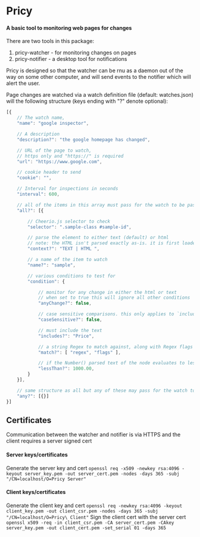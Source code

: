 # Pricy
#### A basic tool to monitoring web pages for changes

There are two tools in this package:
1. pricy-watcher - for monitoring changes on pages
2. pricy-notifier - a desktop tool for notifications

Pricy is designed so that the watcher can be rnu as a daemon out of the way on some other computer, and will send events to the notifier which will alert the user.

Page changes are watched via a watch definition file (default: watches.json) will the following structure (keys ending with "?" denote optional):

```javascript
[{
    // The watch name,
    "name": "google inspector",

    // A description
    "description?": "the google homepage has changed",

    // URL of the page to watch,
    // https only and "https://" is required
    "url": "https://www.google.com",

    // cookie header to send
    "cookie": "",

    // Interval for inspections in seconds
    "interval": 600,

    // all of the items in this array must pass for the watch to be pass
    "all?": [{

        // Cheerio.js selector to check
        "selector": ".sample-class #sample-id",

        // parse the element to either text (default) or html
        // note: the HTML isn't parsed exactly as-is. it is first loaded via Cheerio and then extracted via `html()`
        "context?": "TEXT | HTML ",

        // a name of the item to watch
        "name?": "sample",

        // various conditions to test for
        "condition": {

            // monitor for any change in either the html or text
            // when set to true this will ignore all other conditions
            "anyChange?": false,

            // case sensitive comparisons. this only applies to `includes` when context is TEXT
            "caseSensitive?": false,

            // must include the text
            "includes?": "Price",

            // a string Regex to match against, along with Regex flags
            "match?": [ "regex", "flags" ],

            // if the Number() parsed text of the node evaluates to less than this value
            "lessThan?": 1000.00,
        }
    }],

    // same structure as all but any of these may pass for the watch to pass
    "any?": [{}]
}]
```

## Certificates
Communication between the watcher and notifier is via HTTPS and the client requires a server signed cert

#### Server keys/certificates
Generate the server key and cert
`openssl req -x509 -newkey rsa:4096 -keyout server_key.pem -out server_cert.pem -nodes -days 365 -subj "/CN=localhost/O=Pricy Server"`
#### Client keys/certificates
Generate the client key and cert
`openssl req -newkey rsa:4096 -keyout client_key.pem -out client_csr.pem -nodes -days 365 -subj "/CN=localhost/O=Pricy\ Client"`
Sign the client cert with the server cert
`openssl x509 -req -in client_csr.pem -CA server_cert.pem -CAkey server_key.pem -out client_cert.pem -set_serial 01 -days 365`
